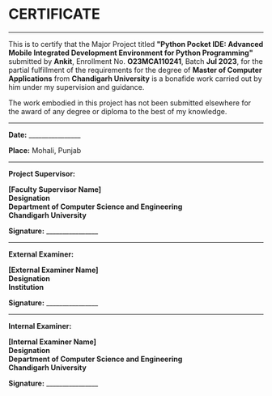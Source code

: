 # CERTIFICATE

---

This is to certify that the Major Project titled **"Python Pocket IDE: Advanced Mobile Integrated Development Environment for Python Programming"** submitted by **Ankit**, Enrollment No. **O23MCA110241**, Batch **Jul 2023**, for the partial fulfillment of the requirements for the degree of **Master of Computer Applications** from **Chandigarh University** is a bonafide work carried out by him under my supervision and guidance.

The work embodied in this project has not been submitted elsewhere for the award of any degree or diploma to the best of my knowledge.

---

**Date:** ________________

**Place:** Mohali, Punjab

---

**Project Supervisor:**

**[Faculty Supervisor Name]**  
**Designation**  
**Department of Computer Science and Engineering**  
**Chandigarh University**

**Signature:** ________________

---

**External Examiner:**

**[External Examiner Name]**  
**Designation**  
**Institution**

**Signature:** ________________

---

**Internal Examiner:**

**[Internal Examiner Name]**  
**Designation**  
**Department of Computer Science and Engineering**  
**Chandigarh University**

**Signature:** ________________ 